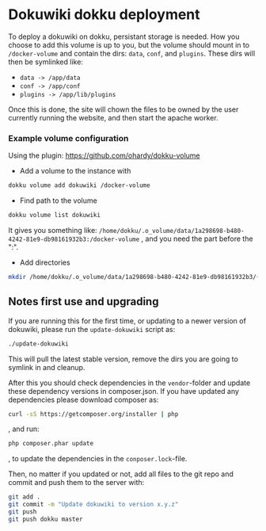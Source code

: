 # Dokuwiki dokku deployment

To deploy a dokuwiki on dokku, persistant storage is needed. How you
choose to add this volume is up to you, but the volume should mount in
to `/docker-volume` and contain the dirs: `data`, `conf`, and `plugins`.
These dirs will then be symlinked like:

 - `data -> /app/data`
 - `conf -> /app/conf`
 - `plugins -> /app/lib/plugins`

Once this is done, the site will chown the files to be owned by the user
currently running the website, and then start the apache worker.

### Example volume configuration
Using the plugin: https://github.com/ohardy/dokku-volume

 - Add a volume to the instance with

```bash
dokku volume add dokuwiki /docker-volume
```

 - Find path to the volume

```bash
dokku volume list dokuwiki
```

It gives you something like:
`/home/dokku/.o_volume/data/1a298698-b480-4242-81e9-db98161932b3:/docker-volume`
, and you need the part before the ":".

 - Add directories

```bash
mkdir /home/dokku/.o_volume/data/1a298698-b480-4242-81e9-db98161932b3/{data,conf,plugins}
```

## Notes first use and upgrading

If you are running this for the first time, or updating to a newer
version of dokuwiki, please run the `update-dokuwiki` script as:

```bash
./update-dokuwiki
```

This will pull the latest stable version, remove the dirs you are
going to symlink in and cleanup.

After this you should check dependencies in the `vendor`-folder and
update these dependency versions in composer.json. If you have updated
any dependencies please download composer as:

```bash
curl -sS https://getcomposer.org/installer | php
```

, and run:

```bash
php composer.phar update
```

, to update the dependencies in the `conposer.lock`-file.

Then, no matter if you updated or not, add all files to the git repo and
commit and push them to the server with:

```bash
git add .
git commit -m "Update dokuwiki to version x.y.z"
git push
git push dokku master
```
